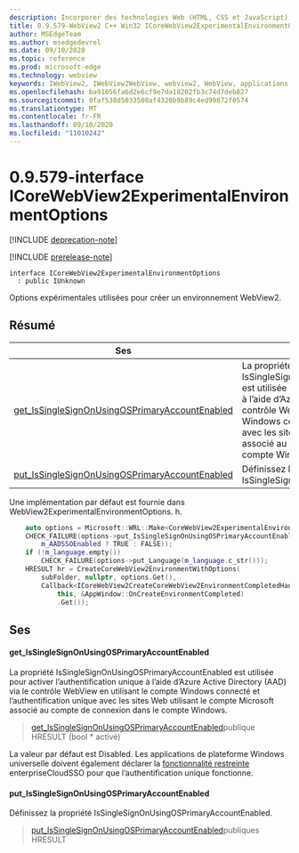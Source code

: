 ```yaml
---
description: Incorporer des technologies Web (HTML, CSS et JavaScript) dans vos applications natives avec le contrôle Microsoft Edge WebView2
title: 0.9.579-WebView2 C++ Win32 ICoreWebView2ExperimentalEnvironmentOptions
author: MSEdgeTeam
ms.author: msedgedevrel
ms.date: 09/10/2020
ms.topic: reference
ms.prod: microsoft-edge
ms.technology: webview
keywords: IWebView2, IWebView2WebView, webview2, WebView, applications Win32, Win32, Edge, ICoreWebView2, ICoreWebView2Controller, contrôle de navigateur, html Edge, ICoreWebView2ExperimentalEnvironmentOptions
ms.openlocfilehash: ba91056fa6d2e6cf9e7da18202fb3c74d7deb827
ms.sourcegitcommit: 0faf538d5033508af4320b9b89c4ed99872f0574
ms.translationtype: MT
ms.contentlocale: fr-FR
ms.lasthandoff: 09/10/2020
ms.locfileid: "11010242"
---
```

# 0.9.579-interface ICoreWebView2ExperimentalEnvironmentOptions 

[!INCLUDE [deprecation-note](../../includes/deprecation-note.md)]

[!INCLUDE [prerelease-note](../../includes/prerelease-note.md)]

```
interface ICoreWebView2ExperimentalEnvironmentOptions
  : public IUnknown
```

Options expérimentales utilisées pour créer un environnement WebView2.

## Résumé

 Ses                        | Descriptions
--------------------------------|---------------------------------------------
[get_IsSingleSignOnUsingOSPrimaryAccountEnabled](#get_issinglesignonusingosprimaryaccountenabled) | La propriété IsSingleSignOnUsingOSPrimaryAccountEnabled est utilisée pour activer l’authentification unique à l’aide d’Azure Active Directory (AAD) via le contrôle WebView en utilisant le compte Windows connecté et l’authentification unique avec les sites Web utilisant le compte Microsoft associé au compte de connexion dans le compte Windows.
[put_IsSingleSignOnUsingOSPrimaryAccountEnabled](#put_issinglesignonusingosprimaryaccountenabled) | Définissez la propriété IsSingleSignOnUsingOSPrimaryAccountEnabled.

Une implémentation par défaut est fournie dans WebView2ExperimentalEnvironmentOptions. h.

```cpp
    auto options = Microsoft::WRL::Make<CoreWebView2ExperimentalEnvironmentOptions>();
    CHECK_FAILURE(options->put_IsSingleSignOnUsingOSPrimaryAccountEnabled(
        m_AADSSOEnabled ? TRUE : FALSE));
    if (!m_language.empty())
        CHECK_FAILURE(options->put_Language(m_language.c_str()));
    HRESULT hr = CreateCoreWebView2EnvironmentWithOptions(
        subFolder, nullptr, options.Get(),
        Callback<ICoreWebView2CreateCoreWebView2EnvironmentCompletedHandler>(
            this, &AppWindow::OnCreateEnvironmentCompleted)
            .Get());
```

## Ses

#### get_IsSingleSignOnUsingOSPrimaryAccountEnabled 

La propriété IsSingleSignOnUsingOSPrimaryAccountEnabled est utilisée pour activer l’authentification unique à l’aide d’Azure Active Directory (AAD) via le contrôle WebView en utilisant le compte Windows connecté et l’authentification unique avec les sites Web utilisant le compte Microsoft associé au compte de connexion dans le compte Windows.

> [get_IsSingleSignOnUsingOSPrimaryAccountEnabled](#get_issinglesignonusingosprimaryaccountenabled)publique HRESULT (bool * activé)

La valeur par défaut est Disabled. Les applications de plateforme Windows universelle doivent également déclarer la [fonctionnalité restreinte](https://docs.microsoft.com/windows/uwp/packaging/app-capability-declarations#restricted-capabilities) enterpriseCloudSSO pour que l’authentification unique fonctionne.

#### put_IsSingleSignOnUsingOSPrimaryAccountEnabled 

Définissez la propriété IsSingleSignOnUsingOSPrimaryAccountEnabled.

> [put_IsSingleSignOnUsingOSPrimaryAccountEnabled](#put_issinglesignonusingosprimaryaccountenabled)publiques HRESULT

